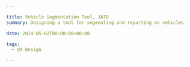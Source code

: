 ```yaml
---

title: Vehicle Segmentation Tool, JATO
summary: Designing a tool for segmenting and reporting on vehicles 

date: 2014-05-02T00:00:00+00:00

tags: 
  - UX Design

---
```

